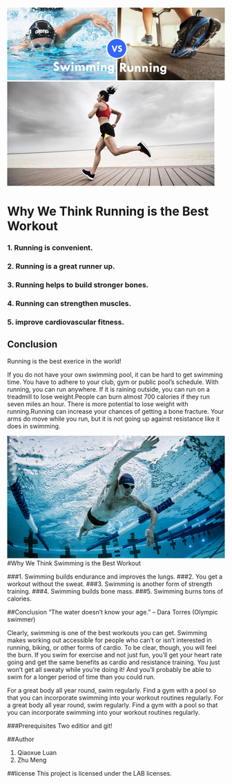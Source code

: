 ![Which one is the best?](s_vs_r.jpg)
![Running is the best exerice in the world!](running.jpg)
# Why We Think Running is the Best Workout

### 1. Running is convenient. 
### 2. Running is a great runner up.
### 3. Running helps to build stronger bones.
### 4. Running can strengthen muscles. 
### 5. improve cardiovascular fitness.
 
## Conclusion

 Running is the best exerice in the world!

 If you do not have your own swimming pool, it can be hard to get swimming time. You have to adhere to your club, gym or public pool’s schedule. With running, you can run anywhere. If it is raining outside, you can run on a treadmill to lose weight.People can burn almost 700 calories if they run seven miles an hour. There is more potential to lose weight with running.Running can increase your chances of getting a bone fracture. Your arms do move while you run, but it is not going up against resistance like it does in swimming.


![Swimmingis the best exerice in the world!](swimming.jpg)
#Why We Think Swimming is the Best Workout

###1. Swimming builds endurance and improves the lungs.
###2. You get a workout without the sweat.
###3. Swimming is another form of strength training.
###4. Swimming builds bone mass.
###5. Swimming burns tons of calories.

##Conclusion
“The water doesn’t know your age.” – Dara Torres (Olympic swimmer)

Clearly, swimming is one of the best workouts you can get. Swimming makes working out accessible for people who can’t or isn’t interested in running, biking, or other forms of cardio. To be clear, though, you will feel the burn. If you swim for exercise and not just fun, you’ll get your heart rate going and get the same benefits as cardio and resistance training. You just won’t get all sweaty while you’re doing it! And you’ll probably be able to swim for a longer period of time than you could run.

For a great body all year round, swim regularly. Find a gym with a pool so that you can incorporate swimming into your workout routines regularly.
For a great body all year round, swim regularly. Find a gym with a pool so that you can incorporate swimming into your workout routines regularly.



###Prerequisites
Two editior and git!

##Author
1. Qiaoxue Luan
2. Zhu Meng


##license
This project is licensed under the LAB licenses.


